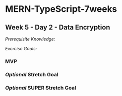 # MERN-TypeScript-7weeks

## Week 5 - Day 2 - Data Encryption

*Prerequisite Knowledge:*

*Exercise Goals:*

### MVP


### *Optional* Stretch Goal


### *Optional* SUPER Stretch Goal